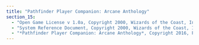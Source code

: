```yaml
---
title: "Pathfinder Player Companion: Arcane Anthology"
section_15:
  - "Open Game License v 1.0a, Copyright 2000, Wizards of the Coast, Inc."
  - "System Reference Document, Copyright 2000, Wizards of the Coast, Inc.; Authors Jonathan Tweet, Monte Cook, and Skip Williams, based on material by E. Gary Gygax and Dave Arneson."
  - "*Pathfinder Player Companion: Arcane Anthology*, Copyright 2016, Paizo Inc.; Authors: Alexander Augunas, Steven T. Helt, and David N. Ross."
---
```

